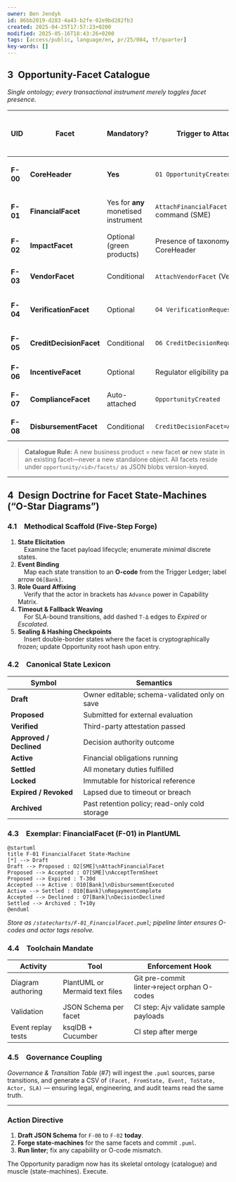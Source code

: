 ```yaml
---
owner: Ben Jendyk
id: 86bb2019-d283-4a43-b2fe-02e9bd282fb3
created: 2025-04-25T17:57:23+0200
modified: 2025-05-16T18:43:26+0200
tags: [access/public, language/en, pr/25/084, tf/quarter]
key-words: []
---
```


## 3 Opportunity-Facet Catalogue  
*Single ontology; every transactional instrument merely toggles facet presence.*

| UID | Facet | Mandatory? | Trigger to **Attach** | Payload — Core Fields (∆ → extensible) | Cardinal States (`Draft → … → Terminal`) | Retention Obligation |
|-----|-------|------------|----------------------|----------------------------------------|------------------------------------------|----------------------|
| **F-00** | **CoreHeader** | **Yes** | `O1 OpportunityCreated` | `opportunityId`, `actorRefs`, `instrumentType`, `createdAt` | Immutable (no state machine) | 10 y |
| **F-01** | **FinancialFacet** | Yes for **any** monetised instrument | `AttachFinancialFacet` command (SME) | `principal`, `currency`, `tenor`, `repaymentMode`, `version` | `Draft → Proposed → Accepted → Active → Settled` | 10 y post-settlement |
| **F-02** | **ImpactFacet** | Optional (green products) | Presence of taxonomy code in CoreHeader | `baselineMetric`, `projectedCO₂e`, `methodologyRef` | `Draft → Proposed → Verified → Locked` | 10 y |
| **F-03** | **VendorFacet** | Conditional | `AttachVendorFacet` (Vendor) | `vendorId`, `proposalHash`, `milestones[]` | `Draft → Committed → Completed` | 7 y |
| **F-04** | **VerificationFacet** | Optional | `O4 VerificationRequested` | `planHash`, `auditDate`, `reportHash`, `verifierSig` | `Planned → InProgress → Verified / Rejected` | 10 y |
| **F-05** | **CreditDecisionFacet** | Conditional | `O6 CreditDecisionRequested` | `riskGrade`, `greenScore`, `conditions[]` | `Draft → Approved / Declined → Expired` | 10 y |
| **F-06** | **IncentiveFacet** | Optional | Regulator eligibility pass | `subsidyType`, `payoutSchedule`, `guaranteePct` | `Pending → Granted → Revoked` | 10 y |
| **F-07** | **ComplianceFacet** | Auto-attached | `OpportunityCreated` | `kycRef`, `gdprFlags`, `auditLogPointer` | `Open → Archived` | 10 y |
| **F-08** | **DisbursementFacet** | Conditional | `CreditDecisionFacet=Approved` | `swiftRef`, `paymentDate`, `amount` | `Pending → Executed` | 10 y |

> **Catalogue Rule:** A new business product = new facet **or** new state in an existing facet—never a new standalone object. All facets reside under `opportunity/<id>/facets/` as JSON blobs version-keyed.

---

## 4 Design Doctrine for Facet State-Machines (“O-Star Diagrams”)  

### 4.1 Methodical Scaffold (Five-Step Forge)

1. **State Elicitation**  
 Examine the facet payload lifecycle; enumerate *minimal* discrete states.  
2. **Event Binding**  
 Map each state transition to an **O-code** from the Trigger Ledger; label arrow `O6[Bank]`.  
3. **Role Guard Affixing**  
 Verify that the actor in brackets has `Advance` power in Capability Matrix.  
4. **Timeout & Fallback Weaving**  
 For SLA-bound transitions, add dashed `T-Δ` edges to *Expired* or *Escalated*.  
5. **Sealing & Hashing Checkpoints**  
 Insert double-border states where the facet is cryptographically frozen; update Opportunity root hash upon entry.

### 4.2 Canonical State Lexicon  

| Symbol | Semantics |
|--------|-----------|
| **Draft** | Owner editable; schema-validated only on save |
| **Proposed** | Submitted for external evaluation |
| **Verified** | Third-party attestation passed |
| **Approved / Declined** | Decision authority outcome |
| **Active** | Financial obligations running |
| **Settled** | All monetary duties fulfilled |
| **Locked** | Immutable for historical reference |
| **Expired / Revoked** | Lapsed due to timeout or breach |
| **Archived** | Past retention policy; read-only cold storage |

### 4.3 Exemplar: **FinancialFacet (F-01)** in PlantUML  

```plantuml
@startuml
title F-01 FinancialFacet State-Machine
[*] --> Draft
Draft --> Proposed : O2[SME]\nAttachFinancialFacet
Proposed --> Accepted : O7[SME]\nAcceptTermSheet
Proposed --> Expired : T-30d
Accepted --> Active : O10[Bank]\nDisbursementExecuted
Active --> Settled : O10[Bank]\nRepaymentComplete
Accepted --> Declined : O7[Bank]\nDecisionDeclined
Settled --> Archived : T+10y
@enduml
```

*Store as `/statecharts/F-01_FinancialFacet.puml`; pipeline linter ensures O-codes and actor tags resolve.*

### 4.4 Toolchain Mandate  

| Activity | Tool | Enforcement Hook |
|----------|------|------------------|
| Diagram authoring | PlantUML or Mermaid text files | Git pre-commit linter→reject orphan O-codes |
| Validation | JSON Schema per facet | CI step: Ajv validate sample payloads |
| Event replay tests | ksqlDB + Cucumber | CI step after merge |

### 4.5 Governance Coupling  

*Governance & Transition Table* (#7) will ingest the `.puml` sources, parse transitions, and generate a CSV of `(Facet, FromState, Event, ToState, Actor, SLA)` — ensuring legal, engineering, and audit teams read the same truth.

---

### Action Directive  

1. **Draft JSON Schema** for `F-00` to `F-02` **today**.  
2. **Forge state-machines** for the same facets and commit `.puml`.  
3. **Run linter**; fix any capability or O-code mismatch.  

The Opportunity paradigm now has its skeletal ontology (catalogue) and muscle (state-machines). Execute.